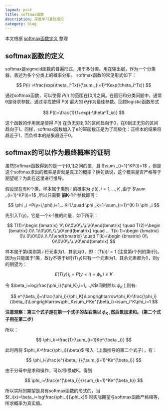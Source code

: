 ```yaml
---
layout: post
title: softmax函数
description: 深度学习基础理论
category: blog
---
```


本文根据 [softmax函数定义](http://blog.csdn.net/hejunqing14/article/details/48980321)
整理

## softmax函数的定义

softmax是sigmoid函数的普遍形式，用于多分类。用在输出层，作为一个分类器，表述为多个分类上的概率分布。 softmax函数的常见形式如下：

$$
  P(i) =\frac{exp(\theta_i^Tx)}{\sum _{i=1}^Kexp(\theta_i^Tx)}
$$

通过softmax函数，可以使得 $P(i)$ 的范围在[0,1]之间。在回归和分类问题中，通常θ是待求参数，通过寻找使得 $P(i)$ 最大的 $\theta_i$作为最佳参数。回顾logistic函数形式

$$
  P(i)=\frac{1}{1+exp(-\theta^T_ix)}
$$

这个函数的作用就是使得 $P(i)$ 在负无穷到0的区间趋向于0，在0到正无穷的区间趋向于1。同样，softmax函数加入了e的幂函数正是为了两极化：正样本的结果将趋近于1，而负样本的结果趋近于0。

## softmax的可以作为最终概率的证明

虽然Softmax函数得到的是一个[0,1]之间的值，且 $\sum _{i=1}^KP(i)=1$ ，但是这个softmax求出的概率是否就是真正的概率？换句话说，这个概率是否严格等于期望呢？为此在这里进行推导。

假设现在有K个类，样本属于类别 $i$ 的概率为 $ϕ(i),i=1,…,K$ ,由于 $\sum _{i=1}^KP(i)=1$ ,所以只需要 **前K-1**个参数即可：   

$$
 \phi _i =P(y=i,\phi),i=1,...K-1.\quad \phi _k=1-\sum_{i=1}^{K-1} \phi _i
$$

先引入T(y)，它是一个k-1维的向量，如下所示：

$$
 T(1)=\begin {bmatrix}
  1\\ 0\\0\\0\\.\\.\\0\end{bmatrix}
  \quad
  T(2)=\begin {bmatrix}
   0\\ 1\\0\\0\\.\\.\\0\end{bmatrix}
   \quad
   ...
   T(k-1)=\begin {bmatrix}
    0\\ 0\\0\\0\\.\\.\\1\end{bmatrix}
    \quad
    T(k)=\begin {bmatrix}
     0\\ 0\\0\\0\\.\\.\\0\end{bmatrix}
$$

样本属于第i类则第 $i$ 行元素为1，其余为0，即：$(T(i))i=1$ (注意第i个列的第i行)。因为y只能属于1类，故(y不等于k时)T(y)只有一个元素为1，其余元素都为0，则y的期望为：

$$
  E(T(y))_i=P(y=i)=\phi_i,i\neq K
$$

令 $\beta_i=log\frac{\phi_i}{\phi_K},i=1,...,K$(同时除以     $\phi_K$ ),则有:

$$
  e^{\beta_i}=\frac{\phi_i}{\phi_K}\Longrightarrow\phi_K=\frac{\phi_i}{\beta_i}\Longrightarrow\phi_K\sum_i^Ke^{\beta_i}=\sum_i^K\phi_i=1
$$

**注意观察：第三个式子是在第一个式子的左右乘以 $\phi_K$ ,然后累加求和。（第二个式子用在第二步）**

所以：

$$
  \phi_k=\frac{1}{\sum_{i=1}Ke^{\beta _i}}
$$

此时再将 $\phi_K=\frac{\phi_i}{\beta}$ 带入（上面推导的第二个式子），有：

$$
  \phi_i=\frac{e^{\beta_i}}{\sum_{i=1}^Ke^{\beta_i}}
$$

由于分母中是求和操作，可以将i换成K。得到

$$
  \phi_i=\frac{e^{\beta_i}}{\sum_{k=1}^Ke^{\beta_k}}
$$

所以实际的期望是具有softmax函数的形式的，当 $f_i(x)=\beta_i=log\frac{\phi_i}{\phi_k}$ 时实际期望与softmax函数严格相等，所求概率为真实值。
